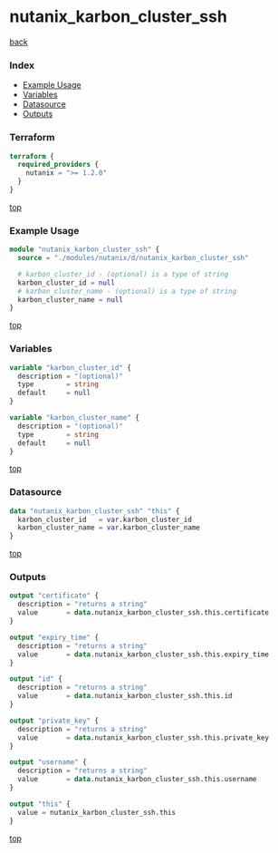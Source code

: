 # nutanix_karbon_cluster_ssh

[back](../nutanix.md)

### Index

- [Example Usage](#example-usage)
- [Variables](#variables)
- [Datasource](#datasource)
- [Outputs](#outputs)

### Terraform

```terraform
terraform {
  required_providers {
    nutanix = ">= 1.2.0"
  }
}
```

[top](#index)

### Example Usage

```terraform
module "nutanix_karbon_cluster_ssh" {
  source = "./modules/nutanix/d/nutanix_karbon_cluster_ssh"

  # karbon_cluster_id - (optional) is a type of string
  karbon_cluster_id = null
  # karbon_cluster_name - (optional) is a type of string
  karbon_cluster_name = null
}
```

[top](#index)

### Variables

```terraform
variable "karbon_cluster_id" {
  description = "(optional)"
  type        = string
  default     = null
}

variable "karbon_cluster_name" {
  description = "(optional)"
  type        = string
  default     = null
}
```

[top](#index)

### Datasource

```terraform
data "nutanix_karbon_cluster_ssh" "this" {
  karbon_cluster_id   = var.karbon_cluster_id
  karbon_cluster_name = var.karbon_cluster_name
}
```

[top](#index)

### Outputs

```terraform
output "certificate" {
  description = "returns a string"
  value       = data.nutanix_karbon_cluster_ssh.this.certificate
}

output "expiry_time" {
  description = "returns a string"
  value       = data.nutanix_karbon_cluster_ssh.this.expiry_time
}

output "id" {
  description = "returns a string"
  value       = data.nutanix_karbon_cluster_ssh.this.id
}

output "private_key" {
  description = "returns a string"
  value       = data.nutanix_karbon_cluster_ssh.this.private_key
}

output "username" {
  description = "returns a string"
  value       = data.nutanix_karbon_cluster_ssh.this.username
}

output "this" {
  value = nutanix_karbon_cluster_ssh.this
}
```

[top](#index)